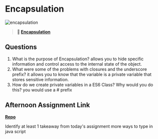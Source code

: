 # Encapsulation

![encapsulation](https://bcw.blob.core.windows.net/public/img/journals/5838157482080222)

> **📖 [Encapsulation](https://codeworksacademy.com/fs-student-guide/resources/wk3/02-Encapsulation)**

## Questions

1. What is the purpose of Encapsulation?
allows you to hide specific information and control access to the internal state of the object.
2. What were some of the problems with closures and the underscore prefix?
it allows you to know that the variable is a private variable that stores sensitive information. 
3. How do we create private variables in a ES6 Class? Why would you do this?
you would use a # prefix 
## Afternoon Assignment Link

**[Repo](https://github.com/JacobNeitzell/vending-boi.git)**

Identify at least 1 takeaway from today's assignment
more ways to type in java script 